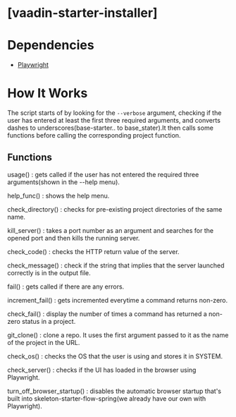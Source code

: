 # [vaadin-starter-installer]

# Dependencies
- [Playwright](https://playwright.dev/docs/intro)

# How It Works
The script starts of by looking for the `--verbose` argument, checking if the user has entered at least the first three required arguments, and converts dashes to underscores(base-starter.. to base_stater).It then calls some functions before calling the corresponding project function.

## Functions

usage() : gets called if the user has not entered the required three arguments(shown in the --help menu).

help_func() : shows the help menu.

check_directory() : checks for pre-existing project directories of the same name.

kill_server() : takes a port number as an argument and searches for the opened port and then kills the running server.

check_code() : checks the HTTP return value of the server.

check_message() : check if the string that implies that the server launched correctly is in the output file.

fail() : gets called if there are any errors.

increment_fail() : gets incremented everytime a command returns non-zero.

check_fail() : display the number of times a command has returned a non-zero status in a project.

git_clone() : clone a repo. It uses the first argument passed to it as the name of the project in the URL.

check_os() : checks the OS that the user is using and stores it in SYSTEM.

check_server() : checks if the UI has loaded in the browser using Playwright.

turn_off_browser_startup() : disables the automatic browser startup that's built into skeleton-starter-flow-spring(we already have our own with Playwright).
